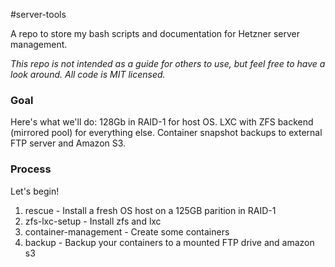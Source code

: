 #server-tools

A repo to store my bash scripts and documentation for Hetzner server management. 

*This repo is not intended as a guide for others to use, but feel free to have a look around. All code is MIT licensed.*

### Goal

Here's what we'll do: 128Gb in RAID-1 for host OS. LXC with ZFS backend (mirrored pool) for everything else. Container snapshot backups to external FTP server and Amazon S3.

### Process

Let's begin!

1. rescue - Install a fresh OS host on a 125GB parition in RAID-1
2. zfs-lxc-setup - Install zfs and lxc
3. container-management - Create some containers
4. backup - Backup your containers to a mounted FTP drive and amazon s3
